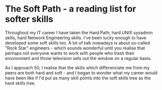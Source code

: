 # The Soft Path - a reading list for softer skills

Throughout my IT career I have taken the Hard Path; hard UNIX sysadmin skills, hard Network Engineering skills. I've been lucky enough to have developed some soft skills too. A lot of talk nowadays is about so-called "Rock Star" engineers - which sounds wonderful until you realise that perhaps not everyone wants to work with people who trash their environment and throw television sets out the window on a regular basis.


As I approach 50, I realise that the skills which differenciate me from my peers are both hard and soft - and I began to wonder what my career would have been like if I'd put as many skill points into the soft skills tree as the hard skills tree.

